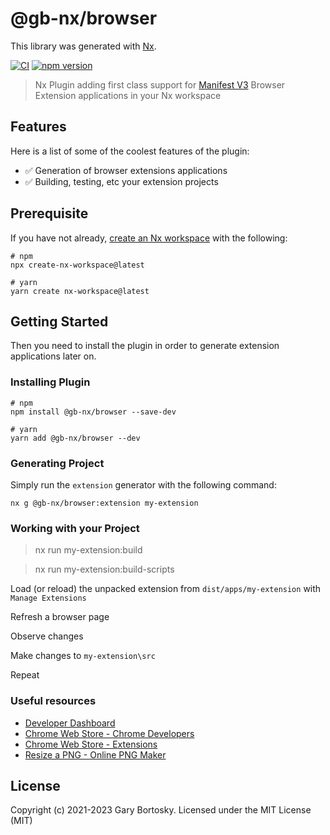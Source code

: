 # @gb-nx/browser

This library was generated with [Nx](https://nx.dev).

[![CI](https://img.shields.io/github/actions/workflow/status/GaryB432/gb-nx/main.yml?branch=master)](https://github.com/GaryB432/gb-nx/actions)
[![npm version](https://img.shields.io/npm/v/@gb-nx/browser?style=flat-square)](https://www.npmjs.com/package/@gb-nx/browser)

> Nx Plugin adding first class support for [Manifest V3](https://developer.chrome.com/docs/extensions/mv3/intro/) Browser Extension applications in your Nx workspace

## Features

Here is a list of some of the coolest features of the plugin:

- ✅ Generation of browser extensions applications
- ✅ Building, testing, etc your extension projects

## Prerequisite

If you have not already, [create an Nx workspace](https://github.com/nrwl/nx#creating-an-nx-workspace) with the following:

```
# npm
npx create-nx-workspace@latest

# yarn
yarn create nx-workspace@latest
```

## Getting Started

Then you need to install the plugin in order to generate extension applications later on.

### Installing Plugin

```
# npm
npm install @gb-nx/browser --save-dev

# yarn
yarn add @gb-nx/browser --dev
```

### Generating Project

Simply run the `extension` generator with the following command:

```
nx g @gb-nx/browser:extension my-extension
```

### Working with your Project

> nx run my-extension:build

> nx run my-extension:build-scripts

Load (or reload) the unpacked extension from `dist/apps/my-extension` with `Manage Extensions`

Refresh a browser page

Observe changes

Make changes to `my-extension\src`

Repeat

### Useful resources

- [Developer Dashboard](https://chrome.google.com/webstore/developer/dashboard)
- [Chrome Web Store - Chrome Developers](https://developer.chrome.com/docs/webstore/?hl=en)
- [Chrome Web Store - Extensions](https://chrome.google.com/webstore/category/extensions)
- [Resize a PNG - Online PNG Maker](https://onlinepngtools.com/resize-png)

## License

Copyright (c) 2021-2023 Gary Bortosky. Licensed under the MIT License (MIT)
